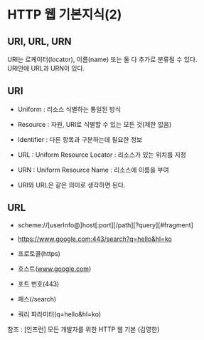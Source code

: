 # HTTP 웹 기본지식(2)
## URI, URL, URN
URI는 로케이터(locator), 이름(name) 또는 둘 다 추가로 분류될 수 있다.   
URI안에 URL과 URN이 있다.

## URI
* Uniform : 리소스 식별하는 통일된 방식
* Resource : 자원, URI로 식별할 수 있는 모든 것(제한 없음)
* Identifier : 다른 항목과 구분하는데 필요한 정보

* URL : Uniform Resource Locator : 리소스가 있는 위치를 지정
* URN : Uniform Resource Name : 리소스에 이름을 부여
* URI와 URL은 같은 의미로 생각하면 된다.

## URL
* scheme://[userInfo@]host[:port][/path][?query][#fragment]
* https://www.google.com:443/search?q=hello&hl=ko   
   
* 프로토콜(https)
* 호스트(www.google.com)
* 포트 번호(443)
* 패스(/search)
* 쿼리 파라미터(q=hello&hl=ko)

참조 : [인프런] 모든 개발자를 위한 HTTP 웹 기본 (김영한)

